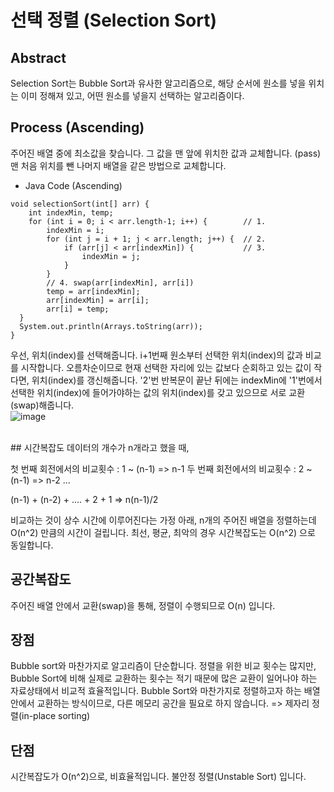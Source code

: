 # 선택 정렬 (Selection Sort)

## Abstract
Selection Sort는 Bubble Sort과 유사한 알고리즘으로, 해당 순서에 원소를 넣을 위치는 이미 정해져 있고, 어떤 원소를 넣을지 선택하는 알고리즘이다.


## Process (Ascending)
주어진 배열 중에 최소값을 찾습니다.
그 값을 맨 앞에 위치한 값과 교체합니다. (pass)
맨 처음 위치를 뺀 나머지 배열을 같은 방법으로 교체합니다.

- Java Code (Ascending)
```
void selectionSort(int[] arr) {
    int indexMin, temp;
    for (int i = 0; i < arr.length-1; i++) {        // 1.
        indexMin = i;
        for (int j = i + 1; j < arr.length; j++) {  // 2.
            if (arr[j] < arr[indexMin]) {           // 3.
                indexMin = j;
            }
        }
        // 4. swap(arr[indexMin], arr[i])
        temp = arr[indexMin];
        arr[indexMin] = arr[i];
        arr[i] = temp;
  }
  System.out.println(Arrays.toString(arr));
}
```
우선, 위치(index)를 선택해줍니다.
i+1번째 원소부터 선택한 위치(index)의 값과 비교를 시작합니다.
오름차순이므로 현재 선택한 자리에 있는 값보다 순회하고 있는 값이 작다면, 위치(index)를 갱신해줍니다.
'2'번 반복문이 끝난 뒤에는 indexMin에 '1'번에서 선택한 위치(index)에 들어가야하는 값의 위치(index)를 갖고 있으므로 서로 교환(swap)해줍니다. <br/>
![image](https://github.com/sinsincoccr/1Day1Commit/assets/145324925/992af54b-b95f-4011-a72a-6e598a7103ab)

<br/>
## 시간복잡도
데이터의 개수가 n개라고 했을 때,

첫 번째 회전에서의 비교횟수 : 1 ~ (n-1) => n-1
두 번째 회전에서의 비교횟수 : 2 ~ (n-1) => n-2
...

(n-1) + (n-2) + .... + 2 + 1 => n(n-1)/2

비교하는 것이 상수 시간에 이루어진다는 가정 아래, n개의 주어진 배열을 정렬하는데 O(n^2) 만큼의 시간이 걸립니다. 최선, 평균, 최악의 경우 시간복잡도는 O(n^2) 으로 동일합니다.

## 공간복잡도
주어진 배열 안에서 교환(swap)을 통해, 정렬이 수행되므로 O(n) 입니다.


## 장점
Bubble sort와 마찬가지로 알고리즘이 단순합니다.
정렬을 위한 비교 횟수는 많지만, Bubble Sort에 비해 실제로 교환하는 횟수는 적기 때문에 많은 교환이 일어나야 하는 자료상태에서 비교적 효율적입니다.
Bubble Sort와 마찬가지로 정렬하고자 하는 배열 안에서 교환하는 방식이므로, 다른 메모리 공간을 필요로 하지 않습니다. => 제자리 정렬(in-place sorting)

## 단점
시간복잡도가 O(n^2)으로, 비효율적입니다.
불안정 정렬(Unstable Sort) 입니다.



